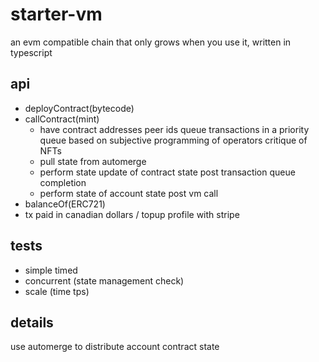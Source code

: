 # starter-vm
an evm compatible chain that only grows when you use it, written in typescript

## api
- deployContract(bytecode)
- callContract(mint)
    - have contract addresses peer ids queue transactions in a priority queue based on subjective programming of operators critique of NFTs
    - pull state from automerge
    - perform state update of contract state post transaction queue completion
    - perform state of account state post vm call
- balanceOf(ERC721)
- tx paid in canadian dollars / topup profile with stripe

## tests
- simple timed
- concurrent (state management check)
- scale (time tps)

## details
use automerge to distribute account contract state
